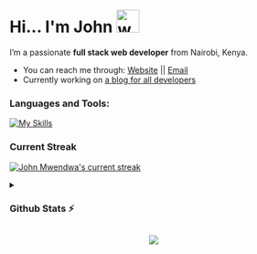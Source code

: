 # Hi... I'm John   <img src="https://user-images.githubusercontent.com/72663882/171687151-bb31c996-c9d2-49c8-b593-734946893b23.gif" alt="waving hand gif" width="40">
I’m a passionate **full stack web developer** from Nairobi, Kenya.
- You can reach me through: <a href="https://johnmwendwa.me">Website</a>   ||  <a href="mailto:dev.johnmwendwa@gmail.com">Email</a>
- Currently working on <a href="https://blog.johnmwendwa.me">a blog for all developers</a>

### **Languages and Tools:**  
[![My Skills](https://skills.thijs.gg/icons?i=html,css,tailwind,js,react,vite,ts,next,expressjs,nodejs,mongodb,firebase,md,git,github,vscode,jest,styledcomponents,postma,stackoverflown&perline=13)](https://skills.thijs.gg)

### **Current Streak**
<a href="#">![John Mwendwa's current streak](https://github-readme-streak-stats.herokuapp.com/?user=johnmwendwa&theme=highcontrast&hide_border=true&stroke=0000&background=060A0CD0&count_private=true)</a>

<details>
    <summary><h3>Github Stats ⚡</h3></summary>
    
 <a href="#">![John's github stats](https://github-readme-stats.vercel.app/api?username=johnmwendwa&show_icons=true&theme=codeSTACKr&count_private=true&line_height=20)</a>
 <a href="#">![Top languages](https://github-readme-stats.vercel.app/api/top-langs/?username=johnmwendwa&theme=codeSTACKr&layout=compact&count_private=true&hide_border=true)</a>

 <p>NOTE: This does not indicate my skill level or language proficiency, it's merely a GitHub metric of which languages I have the most code of on GitHub.</p>
</details>   


<p align="center">
     <img src="https://capsule-render.vercel.app/api?type=waving&color=gradient&height=60&section=footer"/>
</p>

